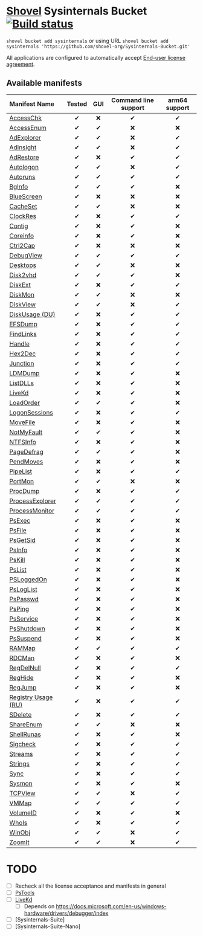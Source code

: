 # [Shovel](https://github.com/Ash258/Scoop-Core) Sysinternals Bucket [![Build status](https://img.shields.io/appveyor/ci/Ash258/Sysinternals-Bucket/main.svg?style=popout&logo=appveyor&label=AppVeyor)](https://ci.appveyor.com/project/Ash258/sysinternals-bucket)

`shovel bucket add sysinternals` or using URL `shovel bucket add sysinternals 'https://github.com/shovel-org/Sysinternals-Bucket.git'`

All applications are configured to automatically accept [End-user license agreement](https://docs.microsoft.com/en-us/sysinternals/license-terms).

## Available manifests

| Manifest Name                                   | Tested |  GUI  | Command line support | arm64 support |
| :---------------------------------------------- | :----: | :---: | :------------------: | :-----------: |
| [AccessChk](./bucket/AccessChk.yml)             |   ✔    |   ❌   |          ✔           |       ✔       |
| [AccessEnum](./bucket/AccessEnum.yml)           |   ✔    |   ✔   |          ❌           |       ❌       |
| [AdExplorer](./bucket/AdExplorer.yml)           |   ✔    |   ✔   |          ❌           |       ✔       |
| [AdInsight](./bucket/AdInsight.yml)             |   ✔    |   ✔   |          ❌           |       ✔       |
| [AdRestore](./bucket/AdRestore.yml)             |   ✔    |   ❌   |          ✔           |       ✔       |
| [Autologon](./bucket/Autologon.yml)             |   ✔    |   ✔   |          ❌           |       ✔       |
| [Autoruns](./bucket/Autoruns.yml)               |   ✔    |   ✔   |          ✔           |       ✔       |
| [BgInfo](./bucket/BgInfo.yml)                   |   ✔    |   ✔   |          ✔           |       ❌       |
| [BlueScreen](./bucket/BlueScreen.yml)           |   ✔    |   ❌   |          ❌           |       ❌       |
| [CacheSet](./bucket/CacheSet.yml)               |   ✔    |   ✔   |          ❌           |       ❌       |
| [ClockRes](./bucket/ClockRes.yml)               |   ✔    |   ❌   |          ✔           |       ✔       |
| [Contig](./bucket/Contig.yml)                   |   ✔    |   ❌   |          ✔           |       ❌       |
| [Coreinfo](./bucket/Coreinfo.yml)               |   ✔    |   ❌   |          ✔           |       ❌       |
| [Ctrl2Cap](./bucket/Ctrl2Cap.yml)               |   ✔    |   ❌   |          ❌           |       ❌       |
| [DebugView](./bucket/DebugView.yml)             |   ✔    |   ✔   |          ✔           |       ✔       |
| [Desktops](./bucket/Desktops.yml)               |   ✔    |   ✔   |          ❌           |       ❌       |
| [Disk2vhd](./bucket/Disk2vhd.yml)               |   ✔    |   ✔   |          ✔           |       ❌       |
| [DiskExt](./bucket/DiskExt.yml)                 |   ✔    |   ❌   |          ✔           |       ✔       |
| [DiskMon](./bucket/DiskMon.yml)                 |   ✔    |   ✔   |          ❌           |       ❌       |
| [DiskView](./bucket/DiskView.yml)               |   ✔    |   ✔   |          ❌           |       ✔       |
| [DiskUsage (DU)](./bucket/du.yml)               |   ✔    |   ❌   |          ✔           |       ✔       |
| [EFSDump](./bucket/EFSDump.yml)                 |   ✔    |   ❌   |          ✔           |       ✔       |
| [FindLinks](./bucket/FindLinks.yml)             |   ✔    |   ❌   |          ✔           |       ✔       |
| [Handle](./bucket/Handle.yml)                   |   ✔    |   ❌   |          ✔           |       ✔       |
| [Hex2Dec](./bucket/Hex2Dec.yml)                 |   ✔    |   ❌   |          ✔           |       ✔       |
| [Junction](./bucket/Junction.yml)               |   ✔    |   ❌   |          ✔           |       ✔       |
| [LDMDump](./bucket/LDMDump.yml)                 |   ✔    |   ❌   |          ✔           |       ❌       |
| [ListDLLs](./bucket/ListDLLs.yml)               |   ✔    |   ❌   |          ✔           |       ❌       |
| [LiveKd](./bucket/LiveKd.yml)                   |   ✔    |   ❌   |          ✔           |       ❌       |
| [LoadOrder](./bucket/LoadOrder.yml)             |   ✔    |   ✔   |          ✔           |       ❌       |
| [LogonSessions](./bucket/LogonSessions.yml)     |   ✔    |   ❌   |          ✔           |       ✔       |
| [MoveFile](./bucket/MoveFile.yml)               |   ✔    |   ❌   |          ✔           |       ❌       |
| [NotMyFault](./bucket/NotMyFault.yml)           |   ✔    |   ✔   |          ✔           |       ❌       |
| [NTFSInfo](./bucket/NTFSInfo.yml)               |   ✔    |   ❌   |          ✔           |       ❌       |
| [PageDefrag](./bucket/PageDefrag.yml)           |   ✔    |   ✔   |          ✔           |       ❌       |
| [PendMoves](./bucket/PendMoves.yml)             |   ✔    |   ❌   |          ✔           |       ❌       |
| [PipeList](./bucket/PipeList.yml)               |   ✔    |   ❌   |          ✔           |       ✔       |
| [PortMon](./bucket/PortMon.yml)                 |   ✔    |   ✔   |          ❌           |       ❌       |
| [ProcDump](./bucket/ProcDump.yml)               |   ✔    |   ❌   |          ✔           |       ✔       |
| [ProcessExplorer](./bucket/ProcessExplorer.yml) |   ✔    |   ✔   |          ✔           |       ✔       |
| [ProcessMonitor](./bucket/ProcessMonitor.yml)   |   ✔    |   ✔   |          ✔           |       ✔       |
| [PsExec](./bucket/PsExec.yml)                   |   ✔    |   ❌   |          ✔           |       ❌       |
| [PsFile](./bucket/PsFile.yml)                   |   ✔    |   ❌   |          ✔           |       ❌       |
| [PsGetSid](./bucket/PsGetSid.yml)               |   ✔    |   ❌   |          ✔           |       ❌       |
| [PsInfo](./bucket/PsInfo.yml)                   |   ✔    |   ❌   |          ✔           |       ❌       |
| [PsKill](./bucket/PsKill.yml)                   |   ✔    |   ❌   |          ✔           |       ❌       |
| [PsList](./bucket/PsList.yml)                   |   ✔    |   ❌   |          ✔           |       ❌       |
| [PSLoggedOn](./bucket/PSLoggedOn.yml)           |   ✔    |   ❌   |          ✔           |       ❌       |
| [PsLogList](./bucket/PsLogList.yml)             |   ✔    |   ❌   |          ✔           |       ❌       |
| [PsPasswd](./bucket/PsPasswd.yml)               |   ✔    |   ❌   |          ✔           |       ❌       |
| [PsPing](./bucket/PsPing.yml)                   |   ✔    |   ❌   |          ✔           |       ❌       |
| [PsService](./bucket/PsService.yml)             |   ✔    |   ❌   |          ✔           |       ❌       |
| [PsShutdown](./bucket/PsShutdown.yml)           |   ✔    |   ❌   |          ✔           |       ❌       |
| [PsSuspend](./bucket/PsSuspend.yml)             |   ✔    |   ❌   |          ✔           |       ❌       |
| [RAMMap](./bucket/RAMMap.yml)                   |   ✔    |   ✔   |          ✔           |       ✔       |
| [RDCMan](./bucket/RDCMan.yml)                   |   ✔    |   ❌   |          ✔           |       ❌       |
| [RegDelNull](./bucket/RegDelNull.yml)           |   ✔    |   ❌   |          ✔           |       ✔       |
| [RegHide](./bucket/RegHide.yml)                 |   ✔    |   ❌   |          ✔           |       ❌       |
| [RegJump](./bucket/RegJump.yml)                 |   ✔    |   ❌   |          ✔           |       ❌       |
| [Registry Usage (RU)](./bucket/RU.yml)          |   ✔    |   ❌   |          ✔           |       ✔       |
| [SDelete](./bucket/SDelete.yml)                 |   ✔    |   ❌   |          ✔           |       ✔       |
| [ShareEnum](./bucket/ShareEnum.yml)             |   ✔    |   ✔   |          ❌           |       ❌       |
| [ShellRunas](./bucket/ShellRunas.yml)           |   ✔    |   ❌   |          ✔           |       ❌       |
| [Sigcheck](./bucket/Sigcheck.yml)               |   ✔    |   ❌   |          ✔           |       ✔       |
| [Streams](./bucket/Streams.yml)                 |   ✔    |   ❌   |          ✔           |       ✔       |
| [Strings](./bucket/Strings.yml)                 |   ✔    |   ❌   |          ✔           |       ✔       |
| [Sync](./bucket/Sync.yml)                       |   ✔    |   ❌   |          ✔           |       ✔       |
| [Sysmon](./bucket/Sysmon.yml)                   |   ✔    |   ❌   |          ✔           |       ❌       |
| [TCPView](./bucket/TCPView.yml)                 |   ✔    |   ✔   |          ❌           |       ✔       |
| [VMMap](./bucket/VMMap.yml)                     |   ✔    |   ✔   |          ✔           |       ✔       |
| [VolumeID](./bucket/VolumeID.yml)               |   ✔    |   ❌   |          ✔           |       ❌       |
| [WhoIs](./bucket/WhoIs.yml)                     |   ✔    |   ❌   |          ✔           |       ✔       |
| [WinObj](./bucket/WinObj.yml)                   |   ✔    |   ✔   |          ❌           |       ✔       |
| [ZoomIt](./bucket/ZoomIt.yml)                   |   ✔    |   ✔   |          ❌           |       ✔       |

# TODO

- [ ] Recheck all the license acceptance and manifests in general
- [ ] [PsTools](https://docs.microsoft.com/en-us/sysinternals/downloads/pstools)
- [ ] [LiveKd](https://docs.microsoft.com/en-us/sysinternals/downloads/livekd)
    - [ ] Depends on <https://docs.microsoft.com/en-us/windows-hardware/drivers/debugger/index>
- [ ] [Sysinternals-Suite]
- [ ] [Sysinternals-Suite-Nano]
